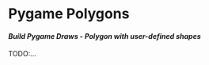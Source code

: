 Pygame Polygons
=============

#### _Build Pygame Draws - Polygon with user-defined shapes_ 

TODO:... 
